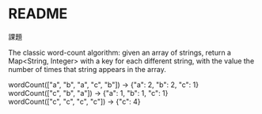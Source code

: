 # README

課題

The classic word-count algorithm: given an array of strings, return a Map<String, Integer> with a key for each different string, with the value the number of times that string appears in the array.

wordCount(["a", "b", "a", "c", "b"]) → {"a": 2, "b": 2, "c": 1}   
wordCount(["c", "b", "a"]) → {"a": 1, "b": 1, "c": 1}   
wordCount(["c", "c", "c", "c"]) → {"c": 4}    
